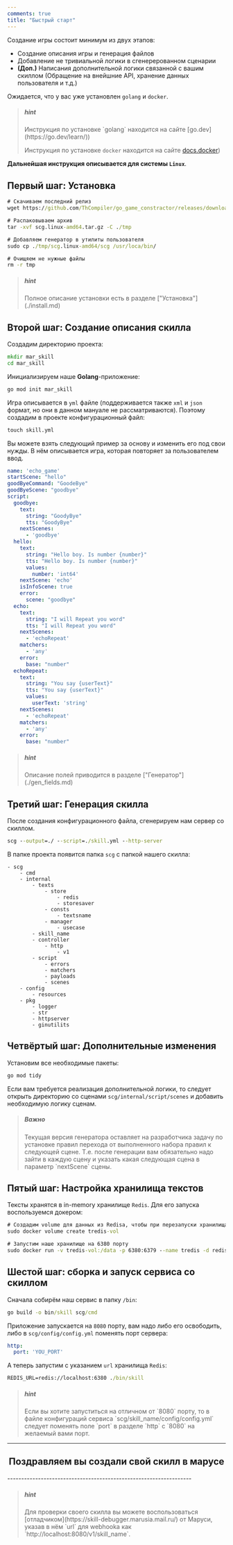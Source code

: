 ```yaml
---
comments: true
title: "Быстрый старт"
---
```


Создание игры состоит минимум из двух этапов:

* Создание описания игры и генерация файлов
* Добавление не тривиальной логики в сгенерерованном сценарии
* **(Доп.)** Написания дополнительной логики связанной с вашим скиллом (Обращение на внейшние API, хранение данных пользователя и т.д.)

Ожидается, что у вас уже установлен `golang` и `docker`. 
> <h5>hint</h5>
> Инструкция по установке `golang` находится на сайте [go.dev](https://go.dev/learn/))
> 
> Инструкция по установке `docker` находится на сайте [docs.docker](https://docs.docker.com/engine/install/))

**Дальнейшая инструкция описывается для системы `Linux`**.

## Первый шаг: Установка
```cmd
# Скачиваем последний релиз
wget https://github.com/ThCompiler/go_game_constractor/releases/download/v0.1.4-alpha-dffd59b/scg.linux-amd64.tar.gz -P ./tmp

# Распаковываем архив
tar -xvf scg.linux-amd64.tar.gz -C ./tmp

# Добавляем генератор в утилиты пользователя
sudo cp ./tmp/scg.linux-amd64/scg /usr/loca/bin/

# Очищяем не нужные файлы
rm -r tmp
```

> <h5>hint</h5> 
> Полное описание установки есть в разделе ["Установка"](./install.md)


## Второй шаг: Создание описания скилла
Создадим директорию проекта:
```cmd
mkdir mar_skill
cd mar_skill
```

Инициализируем наше **Golang**-приложение:
```cmd
go mod init mar_skill
```

Игра описывается в `yml` файле (поддерживается также `xml` и `json` формат, но они в данном мануале не рассматриваются).
Поэтому создадим в проекте конфигурационный файл:
```cmd
touch skill.yml
```

Вы можете взять следующий пример за основу и изменить его под свои нужды. 
В нём описывается игра, которая повторяет за пользователем ввод.

```yaml
name: 'echo_game'
startScene: "hello"
goodByeCommand: "GoodeBye"
goodByeScene: "goodbye"
script:
  goodbye:
    text:
      string: "GoodyBye"
      tts: "GoodyBye"
    nextScenes:
      - 'goodbye'
  hello:
    text:
      string: "Hello boy. Is number {number}"
      tts: "Hello boy. Is number {number}"
      values:
        number: 'int64'
    nextScene: 'echo'
    isInfoScene: true
    error:
      scene: "goodbye"
  echo:
    text:
      string: "I will Repeat you word"
      tts: "I will Repeat you word"
    nextScenes:
      - 'echoRepeat'
    matchers:
      - 'any'
    error:
      base: "number"
  echoRepeat:
    text:
      string: "You say {userText}"
      tts: "You say {userText}"
      values:
        userText: 'string'
    nextScenes:
      - 'echoRepeat'
    matchers:
      - 'any'
    error:
      base: "number"
```

> <h5>hint</h5>
> Описание полей приводится в разделе ["Генератор"](./gen_fields.md)

## Третий шаг: Генерация скилла

После создания конфигурационного файла, сгенерируем нам сервер со скиллом.
```cmd
scg --output=./ --script=./skill.yml --http-server
```

В папке проекта появится папка `scg` с папкой нашего скилла:
```
- scg
    - cmd
    - internal
        - texts
            - store
                - redis
                - storesaver
            - consts
                - textsname
            - manager
                - usecase
        - skill_name
        - controller
            - http
                - v1
        - script
            - errors
            - matchers
            - payloads
            - scenes
    - config
        - resources
    - pkg
        - logger
        - str
        - httpserver
        - ginutilits
```

## Четвёртый шаг: Дополнительные изменения

Установим все необходимые пакеты:
```cmd
go mod tidy
```

Если вам требуется реализация дополнительной логики, то следует открыть директорию со сценами `scg/internal/script/scenes`
и добавить необходимую логику сценам.

> <h5>Важно</h5>
> Текущая версия генератора оставляет на разработчика задачу по установке правил перехода от выполненного набора правил к следующей сцене. 
> Т.е. после генерации вам обязательно надо зайти в каждую сцену и указать какая следующая сцена в параметр `nextScene` сцены.

## Пятый шаг: Настройка хранилища текстов

Тексты хранятся в in-memory хранилище `Redis`. Для его запуска воспользуемся докером:
```cmd
# Создадим volume для данных из Redisа, чтобы при перезапуски хранилища они сохранились
sudo docker volume create tredis-vol

# Запустим наше хранилище на 6380 порту
sudo docker run -v tredis-vol:/data -p 6380:6379 --name tredis -d redis redis-server  --save 60 1 --loglevel warning
```

## Шестой шаг: сборка и запуск сервиса со скиллом

Сначала собирём наш сервис в папку `/bin`:
```cmd
go build -o bin/skill scg/cmd
```

Приложение запускается на `8080` порту, вам надо либо его освободить, либо в `scg/config/config.yml` поменять порт сервера:
```yaml
http:
  port: 'YOU_PORT'
```

А теперь запустим с указанием `url` хранилища `Redis`:
```cmd
REDIS_URL=redis://localhost:6380 ./bin/skill
```

> <h5>hint</h5>
> Если вы хотите запуститься на отличном от `8080` порту, то в файле конфигураций сервиса `scg/skill_name/config/config.yml` 
> следует поменять поле `port` в разделе `http` с `8080` на желаемый вами порт.

------------------------------------------------------------------
<h2 align="center">Поздравляем вы создали свой скилл в марусе</h2>
------------------------------------------------------------------

> <h5>hint</h5>
> Для проверки своего скилла вы можете воспользоваться [отладчиком](https://skill-debugger.marusia.mail.ru/) от Маруси, указав в нём
> `url` для webhookа как `http://localhost:8080/v1/skill_name`.